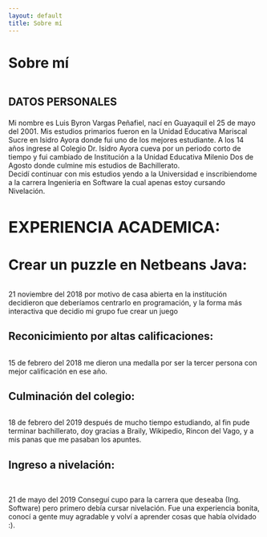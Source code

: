 ```yaml
---
layout: default
title: Sobre mí
---
```


<div class="post">
	<div class="post">
	<h1 class="pageTitle">Sobre mí</h1>
	<center><img src="{{ '/assets/img/eslicerin.jpg' | prepend: site.baseurl }}" alt=""></center>
	<h2><b>DATOS PERSONALES</b></p></h2>
	<p>Mi nombre es Luis Byron Vargas Peñafiel, nací en Guayaquil el 25 de mayo del 2001. Mis estudios primarios fueron en la Unidad Educativa Mariscal Sucre en Isidro Ayora donde fui uno de los mejores estudiante. A los 14 años ingrese al Colegio Dr. Isidro Ayora cueva por un periodo corto de tiempo y fui cambiado de Institución a la Unidad Educativa Milenio Dos de Agosto donde culmine mis estudios de Bachillerato. <br> Decidí continuar con mis estudios yendo a la Universidad e inscribiendome a la carrera Ingenieria en Software la cual apenas estoy cursando Nivelación. </p> 
        <h2><b><h2>EXPERIENCIA ACADEMICA:</h2></b></h2>
	<p color="#5dc1b9"><h1> Crear un puzzle en Netbeans Java: </h1></p>
	<center><img src="https://www.ajedrezeureka.com/wp-content/uploads/2016/12/rompecabezas-deslizantes-jugador-de-ajedrez.jpg" alt=""> </center>
	<p> 21 noviembre del 2018 por motivo de casa abierta en la institución  decidieron que deberíamos centrarlo en programación, y la forma más interactiva que decidio mi grupo fue crear un juego</p>
	<h2> Reconicimiento por altas calificaciones:</h2>
	<center><img src="https://d3eivijab0jogk.cloudfront.net/wp-content/uploads/2018/11/ganador.jpg" alt=""></center>
	<p>15 de febrero del 2018 me dieron una medalla por ser la tercer persona con mejor calificación en ese año. </p>
	<h2>Culminación del colegio: </h2>
	<center><img src="https://scontent.fgye13-1.fna.fbcdn.net/v/t1.0-9/p720x720/78894432_992565024451468_8906435782923780096_o.jpg?_nc_cat=104&_nc_ohc=wevMMpETF0AAQkaajjtTJtiz3tZEC6lrUGxN0nlySJ9WAqXzAleOESAow&_nc_ht=scontent.fgye13-1.fna&oh=4c62c3719458496f67bf083ba7295b0c&oe=5E725A04" alt=""></center>
	<p>18 de febrero del 2019 después de mucho tiempo estudiando, al fin pude terminar bachillerato, doy gracias a Braily, Wikipedio, Rincon del Vago, y a mis panas que me pasaban los apuntes.</p>
	<h2>Ingreso a nivelación: </h2>
	<br><center><img src="https://www.eluniverso.com/sites/default/files/styles/powgallery_1024/public/fotos/2018/06/universidad_de_guayaquil_24330422.jpg?itok=bjMkFY-q" alt=""></center>
	<p>21 de mayo del 2019 Conseguí cupo para la carrera que deseaba (Ing. Software) pero primero debía cursar nivelación. Fue una experiencia bonita, conocí a gente muy agradable y volví a aprender cosas que había olvidado :).</p>
